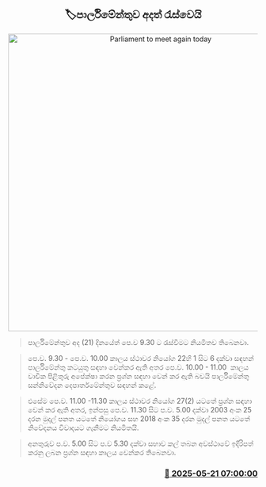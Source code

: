<p align='center'><b><h2 align='center' title='Parliament to meet again today'>🏷පාර්ලිමේන්තුව අදත් රැස්වෙයි</h2></b></p>
<p align='center'><img src='https://helakuru.sgp1.cdn.digitaloceanspaces.com/esana/images/lib/parliment-new-01[1].jpg' width='600' alt='Parliament to meet again today'></p>

> පාර්ලිමේන්තුව අද (21) දිනයේත් පෙ.ව 9.30 ට රැස්වීමට නියමිතව තිබෙනවා.

> පෙ.ව. 9.30 - පෙ.ව. 10.00 කාලය ස්ථාවර නියෝග 22හි 1 සිට 6 දක්වා සඳහන් පාර්ලිමේන්තු කටයුතු සඳහා වෙන්කර ඇති අතර පෙ.ව. 10.00 - 11.00  කාලය වාචික පිළිතුරු අපේක්ෂා කරන ප්‍රශ්න සඳහා වෙන් කර ඇති බවයි පාර්ලිමේන්තු සන්නිවේදන දෙපාර්තමේන්තුව සඳහන් කළේ.

> එසේම පෙ.ව. 11.00 -11.30 කාලය ස්ථාවර නියෝග 27(2) යටතේ ප්‍රශ්න සඳහා වෙන් කර ඇති අතර, ඉන්පසු පෙ.ව. 11.30 සිට ‍ප.ව. 5.00 දක්වා 2003 අංක 25 දරන මුදල් පනත යටතේ නියෝගය සහ 2018 අංක 35 දරන මුදල් පනත යටතේ නිවේදනය විවාදයට ගැනීමට නියමිතයි.

> අනතුරුව ප.ව. 5.00 සිට ප.ව 5.30 දක්වා සභාව කල් තබන අවස්ථාවේ ඉදිරිපත් කරනු ලබන ප්‍රශ්න සඳහා කාලය වෙන්කර තිබෙනවා.



<h3 align='right'><a href='https://www.helakuru.lk/esana/p/110279/'>📅 2025-05-21 07:00:00</a></h3>
